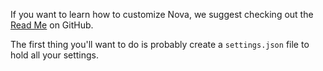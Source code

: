 If you want to learn how to customize Nova, we suggest checking out the [Read Me](https://github.com/TelescopeJS/Telescope) on GitHub. 

The first thing you'll want to do is probably create a `settings.json` file to hold all your settings. 